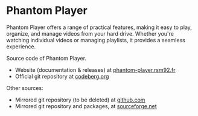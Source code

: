 
# Phantom Player

Phantom Player offers a range of practical features, making it easy to play, organize, and manage videos from your hard drive. Whether you're watching individual videos or managing playlists, it provides a seamless experience. 

Source code of Phantom Player.
+ Website (documentation & releases) at [phantom-player.rsm92.fr](https://phantom-player.rsm92.fr)
+ Official git repository at [codeberg.org](https://codeberg.org/rsm92/phantom-player)

Other sources:
+ Mirrored git repository (to be deleted) at [github.com](https://github.com/rsm-gh/phantom-player)
+ Mirrored git repository and packages, at [sourceforge.net](https://sourceforge.net/projects/phantom-player)